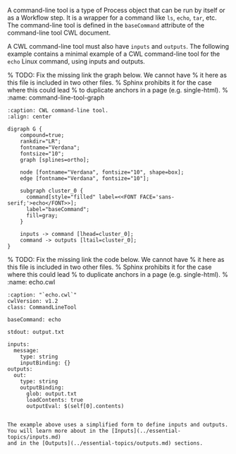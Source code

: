 A command-line tool is a type of Process object that can be run by
itself or as a Workflow step. It is a wrapper for a command like
`ls`, `echo`, `tar`, etc. The command-line tool is defined in the
`baseCommand` attribute of the command-line tool CWL document.

A CWL command-line tool must also have `inputs` and `outputs`.
The following example contains a minimal example of a CWL
command-line tool for the `echo` Linux command, using inputs and
outputs.

% TODO: Fix the missing link the graph below. We cannot have
%       it here as this file is included in two other files.
%       Sphinx prohibits it for the case where this could lead
%       to duplicate anchors in a page (e.g. single-html).
%       :name: command-line-tool-graph

```{graphviz}
:caption: CWL command-line tool.
:align: center

digraph G {
    compound=true;
    rankdir="LR";
    fontname="Verdana";
    fontsize="10";
    graph [splines=ortho];

    node [fontname="Verdana", fontsize="10", shape=box];
    edge [fontname="Verdana", fontsize="10"];

    subgraph cluster_0 {
      command[style="filled" label=<<FONT FACE='sans-serif;'>echo</FONT>>];
      label="baseCommand";
      fill=gray;
    }

    inputs -> command [lhead=cluster_0];
    command -> outputs [ltail=cluster_0];
}
```

% TODO: Fix the missing link the code below. We cannot have
%       it here as this file is included in two other files.
%       Sphinx prohibits it for the case where this could lead
%       to duplicate anchors in a page (e.g. single-html).
%       :name: echo.cwl

```{code-block} cwl
:caption: "`echo.cwl`"
cwlVersion: v1.2
class: CommandLineTool

baseCommand: echo

stdout: output.txt

inputs:
  message:
    type: string
    inputBinding: {}
outputs:
  out:
    type: string
    outputBinding:
      glob: output.txt
      loadContents: true
      outputEval: $(self[0].contents)
```

```{note}

The example above uses a simplified form to define inputs and outputs.
You will learn more about in the [Inputs](../essential-topics/inputs.md)
and in the [Outputs](../essential-topics/outputs.md) sections.
```
